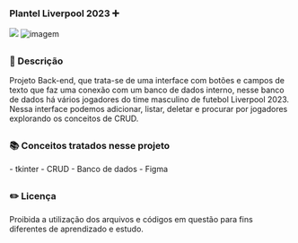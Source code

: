 ### Plantel Liverpool 2023 ➕ 

<div style="display: inline_block">

<img src="https://img.shields.io/badge/Python-3776AB?style=for-the-badge&logo=python&logoColor=white" />


<img src="https://github.com/26Tassiofernandes/plantelliverpool/assets/86972667/9aed765a-ea41-4316-8923-a9aebae4e595" alt="imagem">
</div>


##

### 📜 Descrição 
<p>Projeto Back-end, que trata-se de uma interface com botões e campos de texto que faz uma conexão com um banco de dados interno, nesse banco
de dados há vários jogadores do time masculino de futebol Liverpool 2023. Nessa interface podemos adicionar, 
listar, deletar e procurar por jogadores explorando os conceitos de CRUD.

</p>

##

### 📚 Conceitos tratados nesse projeto
<p>
- tkinter
- CRUD
- Banco de dados
- Figma
</p>

##

### ✏️ Licença 
<p>Proibida a utilização dos arquivos e códigos em questão para fins diferentes de aprendizado e estudo.</p>

##
